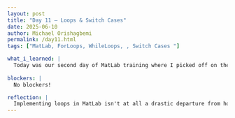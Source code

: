 ```yaml
---
layout: post
title: "Day 11 – Loops & Switch Cases"
date: 2025-06-10
author: Michael Orishagbemi
permalink: /day11.html
tags: ["MatLab, ForLoops, WhileLoops, , Switch Cases "]

what_i_learned: |
  Today was our second day of MatLab training where I picked off on the video regarding implementation of conditionals in MatLab. I went though implementing For, Else and Elif loops and also messed around with logical operations AND and OR, which is represented as | in MatLab. I then went on to learn about how to create FOR and WHILE loops in and went through various implementations of them. For example, we were asked to create a for loop where when iterating on a matrix, if it happens to encounter a value of 1 it will change the following value to 2. To end things off I learnt about switch cases, where I feel the based way to describe them is switch chooses a variable, and cases as elif statements where if its true its line will execute.
 
blockers: |
  No blockers!

reflection: |
  Implementing loops in MatLab isn't at all a drastic departure from how it is in Python. I'm quite grateful for this fact because now I know what I'm learning will be carried over between the two programming langugages. These videos also served as good review for me, as I was better able to understand how to manipulate the loops through the use of the length() function in combination with 'for i' which lets be access every value in the matrix. Switch cases were something I didn't recognize yet their value isn't lost on me. With the way I see they are an easier method of controlling the flow of your code then loops.
---
```

